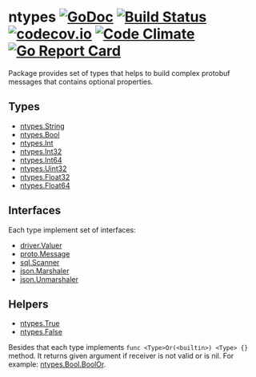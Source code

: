 # ntypes [![GoDoc](https://godoc.org/github.com/piotrkowalczuk/ntypes?status.svg)](http://godoc.org/github.com/piotrkowalczuk/ntypes)&nbsp;[![Build Status](https://travis-ci.org/piotrkowalczuk/ntypes.svg?branch=master)](https://travis-ci.org/piotrkowalczuk/ntypes)&nbsp;[![codecov.io](https://codecov.io/github/piotrkowalczuk/ntypes/coverage.svg?branch=master)](https://codecov.io/github/piotrkowalczuk/ntypes?branch=master)&nbsp;[![Code Climate](https://codeclimate.com/github/piotrkowalczuk/ntypes/badges/gpa.svg)](https://codeclimate.com/github/piotrkowalczuk/ntypes)&nbsp;[![Go Report Card](https://goreportcard.com/badge/github.com/piotrkowalczuk/ntypes)](https://goreportcard.com/report/github.com/piotrkowalczuk/ntypes)
Package provides set of types that helps to build complex protobuf messages that contains optional properties.

## Types

* [ntypes.String](https://godoc.org/github.com/piotrkowalczuk/ntypes#String)
* [ntypes.Bool](https://godoc.org/github.com/piotrkowalczuk/ntypes#Bool)
* [ntypes.Int](https://godoc.org/github.com/piotrkowalczuk/ntypes#Int)
* [ntypes.Int32](https://godoc.org/github.com/piotrkowalczuk/ntypes#Int32)
* [ntypes.Int64](https://godoc.org/github.com/piotrkowalczuk/ntypes#Int64)
* [ntypes.Uint32](https://godoc.org/github.com/piotrkowalczuk/ntypes#Uint32)
* [ntypes.Float32](https://godoc.org/github.com/piotrkowalczuk/ntypes#Float32)
* [ntypes.Float64](https://godoc.org/github.com/piotrkowalczuk/ntypes#Float64)


## Interfaces

Each type implement set of interfaces:

* [driver.Valuer](https://golang.org/pkg/database/sql/driver/#Valuer)
* [proto.Message](https://godoc.org/github.com/golang/protobuf/proto#Message)
* [sql.Scanner](https://golang.org/pkg/database/sql/#Scanner)
* [json.Marshaler](https://golang.org/pkg/encoding/json/#Marshaler)
* [json.Unmarshaler](https://golang.org/pkg/encoding/json/#Unmarshaler)


## Helpers

* [ntypes.True](https://godoc.org/github.com/piotrkowalczuk/ntypes#True)
* [ntypes.False](https://godoc.org/github.com/piotrkowalczuk/ntypes#False)

Besides that each type implements `func <Type>Or(<builtin>) <Type> {}` method. It returns given argument if receiver is not valid or is nil. For example:
[ntypes.Bool.BoolOr](https://godoc.org/github.com/piotrkowalczuk/ntypes#Bool.BoolOr).
